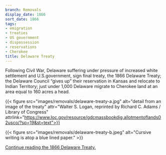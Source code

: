 ```yaml
---
branch: Removals
display_date: 1866
sort_date: 1866
tags:
- emigration
- treaties
- US government
- dispossession
- reservations
- Cherokee
title: Delaware Treaty
---
```


Following Civil War, Delaware suffering under pressure of increased white settlement and U.S.government,  sign final treaty, the 1866 Delaware Treaty; the Delaware Council “gives up” their reservation in Kansas and relocate to Indian Territory; just under 1,000 Delaware migrate to Cherokee land at an area equal to 160 acres a head.

{{< figure src="images/removals/delaware-treaty-a.jpg" alt="detail from an image of the treaty" attr="Walter S. Logan, reprinted by Richard C. Adams / Library of Congress" attrlink="https://www.loc.gov/resource/gdcmassbookdig.allotmentoflands02usco/?sp=19&st=text">}}


{{< figure src="images/removals/delaware-treaty-b.jpeg" alt="Cursive writing is atop a blue lined paper." >}}

[Continue reading the 1866 Delaware Treaty.](https://catalog.archives.gov/id/179009052?objectPage=2)
